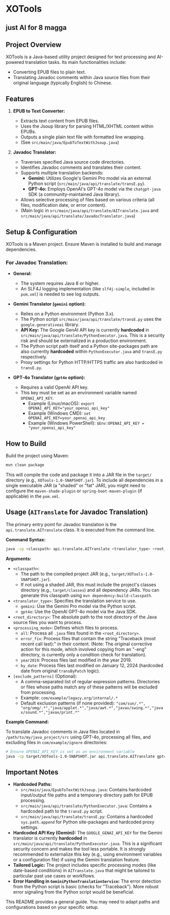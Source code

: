 # XOTools
## just AI for 8 magga

## Project Overview

XOTools is a Java-based utility project designed for text processing and AI-powered translation tasks. Its main functionalities include:
*   Converting EPUB files to plain text.
*   Translating Javadoc comments within Java source files from their original language (typically English) to Chinese.

## Features

1.  **EPUB to Text Converter:**
    *   Extracts text content from EPUB files.
    *   Uses the Jsoup library for parsing HTML/XHTML content within EPUBs.
    *   Outputs a single plain text file with formatted line wrapping.
    *   (See `src/main/java/EpubToTextWithJsoup.java`)

2.  **Javadoc Translator:**
    *   Traverses specified Java source code directories.
    *   Identifies Javadoc comments and translates their content.
    *   Supports multiple translation backends:
        *   **Gemini:** Utilizes Google's Gemini Pro model via an external Python script (`src/main/java/api/translate/transE.py`).
        *   **GPT-4o:** Employs OpenAI's GPT-4o model via the `chatgpt-java` SDK (a community-maintained Java library).
    *   Allows selective processing of files based on various criteria (all files, modification date, or error content).
    *   (Main logic in `src/main/java/api/translate/AITranslate.java` and `src/main/java/api/translate/JavadocTranslator.java`)

## Setup & Configuration

XOTools is a Maven project. Ensure Maven is installed to build and manage dependencies.

### For Javadoc Translation:

*   **General:**
    *   The system requires Java 8 or higher.
    *   An SLF4J logging implementation (like `slf4j-simple`, included in `pom.xml`) is needed to see log outputs.

*   **Gemini Translator (`gemini` option):**
    *   Relies on a Python environment (Python 3.x).
    *   The Python script `src/main/java/api/translate/transE.py` uses the `google.generativeai` library.
    *   **API Key:** The Google GenAI API key is currently **hardcoded** in `src/main/java/api/translate/PythonExecutor.java`. This is a security risk and should be externalized in a production environment.
    *   The Python script path itself and a Python site-packages path are also currently **hardcoded** within `PythonExecutor.java` and `transE.py` respectively.
    *   Proxy settings for Python HTTP/HTTPS traffic are also hardcoded in `transE.py`.

*   **GPT-4o Translator (`gpt4o` option):**
    *   Requires a valid OpenAI API key.
    *   This key must be set as an environment variable named `OPENAI_API_KEY`.
        *   Example (Linux/macOS): `export OPENAI_API_KEY="your_openai_api_key"`
        *   Example (Windows CMD): `set OPENAI_API_KEY=your_openai_api_key`
        *   Example (Windows PowerShell): `$Env:OPENAI_API_KEY = "your_openai_api_key"`

## How to Build

Build the project using Maven:

```bash
mvn clean package
```
This will compile the code and package it into a JAR file in the `target/` directory (e.g., `XOTools-1.0-SNAPSHOT.jar`). To include all dependencies in a single executable JAR (a "shaded" or "fat" JAR), you might need to configure the `maven-shade-plugin` or `spring-boot-maven-plugin` (if applicable) in the `pom.xml`.

## Usage (`AITranslate` for Javadoc Translation)

The primary entry point for Javadoc translation is the `api.translate.AITranslate` class. It is executed from the command line.

**Command Syntax:**

```bash
java -cp <classpath> api.translate.AITranslate <translator_type> <root_directory> <processing_mode> [exclude_patterns]
```

**Arguments:**

*   `<classpath>`:
    *   The path to the compiled project JAR (e.g., `target/XOTools-1.0-SNAPSHOT.jar`).
    *   If not using a shaded JAR, this must include the project's classes directory (e.g., `target/classes`) and all dependency JARs. You can generate this classpath using `mvn dependency:build-classpath`.
*   `<translator_type>`: Specifies the translation service to use.
    *   `gemini`: Use the Gemini Pro model via the Python script.
    *   `gpt4o`: Use the OpenAI GPT-4o model via the Java SDK.
*   `<root_directory>`: The absolute path to the root directory of the Java source files you want to process.
*   `<processing_mode>`: Defines which files to process.
    *   `all`: Process all `.java` files found in the `<root_directory>`.
    *   `error_fix`: Process files that contain the string "Traceback (most recent call last):" in their content. (Note: The original corrective action for this mode, which involved copying from an "-eng" directory, is currently only a condition check for translation).
    *   `year2019`: Process files last modified in the year 2019.
    *   `by_date`: Process files last modified on January 12, 2024 (hardcoded date from original `transByPatch` logic).
*   `[exclude_patterns]` (Optional):
    *   A comma-separated list of regular expression patterns. Directories or files whose paths match any of these patterns will be excluded from processing.
    *   Example: `com/example/legacy,org/internal/.*`
    *   Default exclusion patterns (if none provided): `"com/sun/.*", "org/omg/.*","java/applet.*","java/awt.*","javax/swing.*","javax/sound.*","javax/print.*"`

**Example Command:**

To translate Javadoc comments in Java files located in `/path/to/my/java_project/src` using GPT-4o, processing all files, and excluding files in `com/example/ignore` directories:

```bash
# Ensure OPENAI_API_KEY is set as an environment variable
java -cp target/XOTools-1.0-SNAPSHOT.jar api.translate.AITranslate gpt4o /path/to/my/java_project/src all "com/example/ignore/.*"
```

## Important Notes

*   **Hardcoded Paths:**
    *   `src/main/java/EpubToTextWithJsoup.java`: Contains hardcoded input/output file paths and a temporary directory path for EPUB processing.
    *   `src/main/java/api/translate/PythonExecutor.java`: Contains a hardcoded path to the `transE.py` script.
    *   `src/main/java/api/translate/transE.py`: Contains a hardcoded `sys.path.append` for Python site-packages and hardcoded proxy settings.
*   **Hardcoded API Key (Gemini):** The `GOOGLE_GENAI_API_KEY` for the Gemini translator is currently **hardcoded** in `src/main/java/api/translate/PythonExecutor.java`. This is a significant security concern and makes the tool less portable. It is strongly recommended to externalize this key (e.g., using environment variables or a configuration file) if using the Gemini translation feature.
*   **Tailored Logic:** The project includes specific processing modes (like date-based conditions) in `AITranslate.java` that might be tailored to particular past use cases or workflows.
*   **Error Handling in `GeminiPythonTranslationService`:** The error detection from the Python script is basic (checks for "Traceback"). More robust error signaling from the Python script would be beneficial.

This README provides a general guide. You may need to adapt paths and configurations based on your specific setup.
